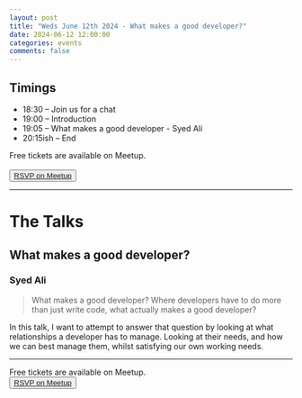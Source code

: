 ```yaml
---
layout: post
title: "Weds June 12th 2024 - What makes a good developer?"
date: 2024-06-12 12:00:00
categories: events
comments: false
---
```


## Timings

* 18:30 – Join us for a chat
* 19:00 – Introduction
* 19:05 – What makes a good developer - Syed Ali
* 20:15ish – End

Free tickets are available on Meetup.  
<br><button>[RSVP on Meetup](https://www.meetup.com/leedsphp/events/301155905/)</button>

<hr/>

# The Talks

## What makes a good developer?

### Syed Ali

> What makes a good developer? Where developers have to do more than just write code, what actually makes a good developer?

In this talk, I want to attempt to answer that question by looking at what relationships a developer has to manage. Looking at their needs, and how we can best manage them, whilst satisfying our own working needs.
<hr/>

Free tickets are available on Meetup.
<br><button>[RSVP on Meetup](https://www.meetup.com/leedsphp/events/301155905/)</button>
